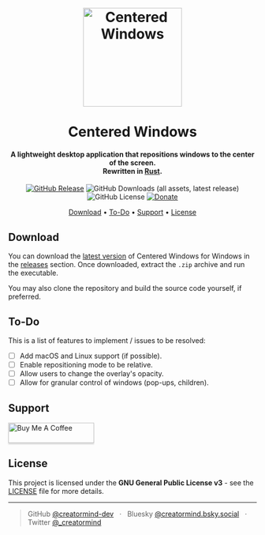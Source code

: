 <h1 align="center">
    <br />
    <div><img src="icon.ico" alt="Centered Windows" width="200" /></div>
    <br />
    Centered Windows
    <br />
</h1>

<h4 align="center">
    A lightweight desktop application that repositions windows to the center of the screen.
    <br />
    Rewritten in <a href="https://www.rust-lang.org/" target="_blank">Rust</a>.
</h4>

<p align="center">
    <a href="https://github.com/creatormind-dev/centered-windows/releases/latest"><img alt="GitHub Release" src="https://img.shields.io/github/v/release/creatormind-dev/centered-windows?color=green"></a>
    <img alt="GitHub Downloads (all assets, latest release)" src="https://img.shields.io/github/downloads/creatormind-dev/centered-windows/total?color=blue">
    <img alt="GitHub License" src="https://img.shields.io/github/license/creatormind-dev/centered-windows">
    <a href="https://buymeacoffee.com/creatormind"><img alt="Donate" src="https://img.shields.io/badge/%24-donate-bb5794"></a>
</p>

<p align="center">
    <a href="#download">Download</a> •
    <a href="#to-do">To-Do</a> •
    <a href="#support">Support</a> •
    <a href="#license">License</a>
</p>

## Download

You can download the [latest version](https://github.com/creatormind-dev/centered-windows/releases/latest) of Centered Windows for Windows in the [releases](https://github.com/creatormind-dev/centered-windows/releases) section.
Once downloaded, extract the `.zip` archive and run the executable.

You may also clone the repository and build the source code yourself, if preferred. 

## To-Do

This is a list of features to implement / issues to be resolved:

- [ ] Add macOS and Linux support (if possible). 
- [ ] Enable repositioning mode to be relative.
- [ ] Allow users to change the overlay's opacity.
- [ ] Allow for granular control of windows (pop-ups, children).

## Support

<a href="https://buymeacoffee.com/creatormind" target="_blank"><img src="https://www.buymeacoffee.com/assets/img/custom_images/purple_img.png" alt="Buy Me A Coffee" style="height: 41px !important;width: 174px !important;box-shadow: 0px 3px 2px 0px rgba(190, 190, 190, 0.5) !important;-webkit-box-shadow: 0px 3px 2px 0px rgba(190, 190, 190, 0.5) !important;" ></a>

## License

This project is licensed under the **GNU General Public License v3** - see the [LICENSE](LICENSE.md) file for more details.

---

> GitHub [@creatormind-dev](https://github.com/creatormind-dev) &nbsp; &middot; &nbsp;
> Bluesky [@creatormind.bsky.social](https://bsky.app/profile/creatormind.bsky.social) &nbsp; &middot; &nbsp;
> Twitter [@_creatormind](https://x.com/_creatormind)
